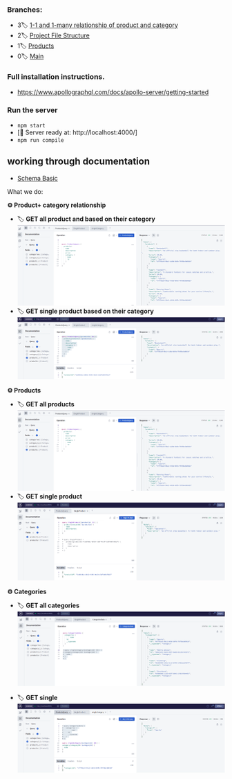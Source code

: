### Branches:

- 3🏷️ [1-1 and 1-many relationship of product and category](https://github.com/bappasahabapi/graphQL/tree/bappa/03/relationship)
- 2🏷️ [Project File Structure](https://github.com/bappasahabapi/graphQL/tree/bappa/02/file-structure)
- 1🏷️ [Products](https://github.com/bappasahabapi/graphQL/tree/bappa/01/schema)
- 0🏷️ [Main](https://github.com/bappasahabapi/graphQL)

### Full installation instructions.

- https://www.apollographql.com/docs/apollo-server/getting-started

### Run the server

- `npm start`
- [🚀 Server ready at: http://localhost:4000/]
- `npm run compile`

## working through documentation

- [Schema Basic](https://www.apollographql.com/docs/apollo-server/schema/schema/#scalar-types)

What we do:

**⚙️ Product+ category relationship**

- 🏷️ **GET all product and based on their category**
  ![All products](./screenshot/rel.png)
- 🏷️ **GET single product based on their category**
  ![Single product](./screenshot/singrel.png)

**⚙️ Products**

- 🏷️ **GET all products**
  ![All products](./screenshot/rel.png)
- 🏷️ **GET single product**
  ![Single product](./screenshot//singleProduct.png)

**⚙️ Categories**

- 🏷️ **GET all categories**
  ![All](./screenshot/caragories.png)

- 🏷️ **GET single**
  ![Single](./screenshot/singleCatagory.png)
